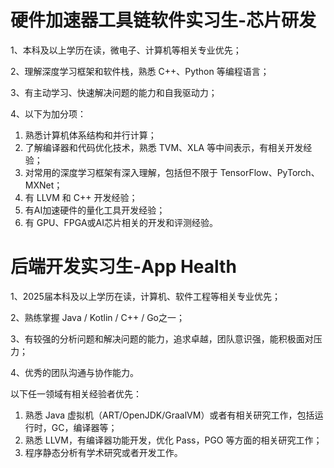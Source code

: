 # 硬件加速器工具链软件实习生-芯片研发

1、本科及以上学历在读，微电子、计算机等相关专业优先；

2、理解深度学习框架和软件栈，熟悉 C++、Python 等编程语言；

3、有主动学习、快速解决问题的能力和自我驱动力；

4、以下为加分项：

1. 熟悉计算机体系结构和并行计算；
2. 了解编译器和代码优化技术，熟悉 TVM、XLA 等中间表示，有相关开发经验；
3. 对常用的深度学习框架有深入理解，包括但不限于 TensorFlow、PyTorch、MXNet；
4. 有 LLVM 和 C++ 开发经验；
5. 有AI加速硬件的量化工具开发经验；
6. 有 GPU、FPGA或AI芯片相关的开发和评测经验。


# 后端开发实习生-App Health

1、2025届本科及以上学历在读，计算机、软件工程等相关专业优先；

2、熟练掌握 Java / Kotlin / C++ / Go之一；

3、有较强的分析问题和解决问题的能力，追求卓越，团队意识强，能积极面对压力；

4、优秀的团队沟通与协作能力。

以下任一领域有相关经验者优先：

1. 熟悉 Java 虚拟机（ART/OpenJDK/GraalVM）或者有相关研究工作，包括运行时，GC，编译器等；
2. 熟悉 LLVM，有编译器功能开发，优化 Pass，PGO 等方面的相关研究工作；
3. 程序静态分析有学术研究或者开发工作。

# 